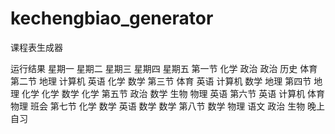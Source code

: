 # kechengbiao_generator

课程表生成器

运行结果
      星期一	星期二	星期三	星期四	星期五
第一节	化学	政治	政治	历史	体育
第二节	地理	计算机	英语	化学	数学
第三节	体育	英语	计算机	数学	地理
第四节	地理	化学	化学	数学	化学
第五节	政治	数学	生物	物理	英语
第六节	英语	计算机	体育	物理	班会
第七节	化学	数学	英语	数学	数学
第八节	数学	物理	语文	政治	生物
晚上	自习
